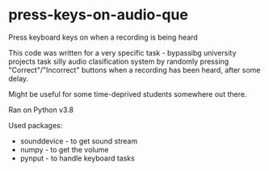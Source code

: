 # press-keys-on-audio-que
Press keyboard keys on when a recording is being heard

This code was written for a very specific task - bypassibg university projects task silly audio clasification system by randomly pressing "Correct"/"Incorrect" buttons when a recording has been heard, after some delay.

Might be useful for some time-deprived students somewhere out there.

Ran on Python v3.8

Used packages:
* sounddevice - to get sound stream
* numpy - to get the volume
* pynput - to handle keyboard tasks
